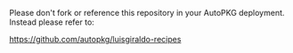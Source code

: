 Please don't fork or reference this repository in your AutoPKG deployment. Instead please refer to:

https://github.com/autopkg/luisgiraldo-recipes
